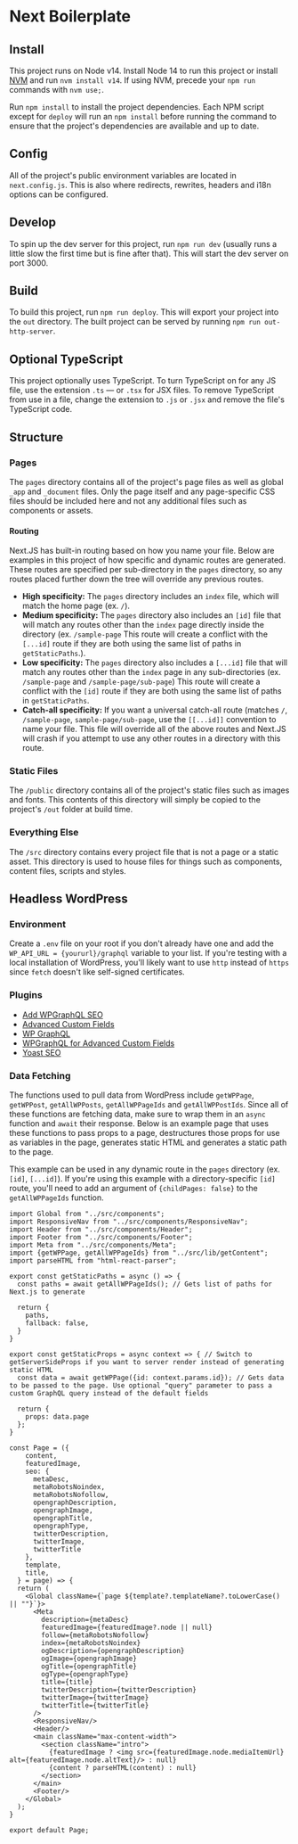 # Next Boilerplate

## Install

This project runs on Node v14. Install Node 14 to run this project or install <a href="https://github.com/nvm-sh/nvm#install--update-script" target="_blank" rel="noopener noreferrer">NVM</a> and run `nvm install v14`. If using NVM, precede your `npm run` commands with `nvm use;`.

Run `npm install` to install the project dependencies. Each NPM script except for `deploy` will run an `npm install` before running the command to ensure that the project's dependencies are available and up to date.

## Config

All of the project's public environment variables are located in `next.config.js`. This is also where redirects, rewrites, headers and i18n options can be configured.

## Develop

To spin up the dev server for this project, run `npm run dev` (usually runs a little slow the first time but is fine after that). This will start the dev server on port 3000.

## Build

To build this project, run `npm run deploy`. This will export your project into the `out` directory. The built project can be served by running `npm run out-http-server`.

## Optional TypeScript

This project optionally uses TypeScript. To turn TypeScript on for any JS file, use the extension `.ts` — or `.tsx` for JSX files. To remove TypeScript from use in a file, change the extension to `.js` or `.jsx` and remove the file's TypeScript code.

## Structure

### Pages

The `pages` directory contains all of the project's page files as well as global `_app` and `_document` files. Only the page itself and any page-specific CSS files should be included here and not any additional files such as components or assets.

#### Routing

Next.JS has built-in routing based on how you name your file. Below are examples in this project of how specific and dynamic routes are generated. These routes are specified per sub-directory in the `pages` directory, so any routes placed further down the tree will override any previous routes.

- **High specificity:** The `pages` directory includes an `index` file, which will match the home page (ex. `/`).
- **Medium specificity:** The `pages` directory also includes an `[id]` file that will match any routes other than the `index` page directly inside the directory (ex. `/sample-page` This route will create a conflict with the `[...id]` route if they are both using the same list of paths in `getStaticPaths`.).
- **Low specificity:** The `pages` directory also includes a `[...id]` file that will match any routes other than the `index` page in any sub-directories (ex. `/sample-page` and `/sample-page/sub-page`) This route will create a conflict with the `[id]` route if they are both using the same list of paths in `getStaticPaths`.
- **Catch-all specificity:** If you want a universal catch-all route (matches `/`, `/sample-page`, `sample-page/sub-page`, use the `[[...id]]` convention to name your file. This file will override all of the above routes and Next.JS will crash if you attempt to use any other routes in a directory with this route.

### Static Files

The `/public` directory contains all of the project's static files such as images and fonts. This contents of this directory will simply be copied to the project's `/out` folder at build time.

### Everything Else

The `/src` directory contains every project file that is not a page or a static asset. This directory is used to house files for things such as components, content files, scripts and styles.

## Headless WordPress

### Environment

Create a `.env` file on your root if you don't already have one and add the `WP_API_URL = {yoururl}/graphql` variable to your list. If you're testing with a local installation of WordPress, you'll likely want to use `http` instead of `https` since `fetch` doesn't like self-signed certificates. 

### Plugins

- <a href="https://wordpress.org/plugins/add-wpgraphql-seo/" target="_blank" rel="noopener noreferrer">Add WPGraphQL SEO</a>
- <a href="https://wordpress.org/plugins/advanced-custom-fields/" target="_blank" rel="noopener noreferrer">Advanced Custom Fields</a>
- <a href="https://wordpress.org/plugins/wp-graphql/" target="_blank" rel="noopener noreferrer">WP GraphQL</a>
- <a href="https://www.wpgraphql.com/extenstion-plugins/wpgraphql-for-advanced-custom-fields/" target="_blank" rel="noopener noreferrer">WPGraphQL for Advanced Custom Fields</a>
- <a href="https://wordpress.org/plugins/wordpress-seo/" target="_blank" rel="noopener noreferrer">Yoast SEO</a>

### Data Fetching

The functions used to pull data from WordPress include `getWPPage`, `getWPPost`, `getAllWPPosts`, `getAllWPPageIds` and `getAllWPPostIds`. Since all of these functions are fetching data, make sure to wrap them in an `async` function and `await` their response. Below is an example page that uses these functions to pass props to a page, destructures those props for use as variables in the page, generates static HTML and generates a static path to the page.

This example can be used in any dynamic route in the `pages` directory (ex. `[id]`, `[...id]`). If you're using this example with a directory-specific `[id]` route, you'll need to add an argument of `{childPages: false}` to the `getAllWPPageIds` function.

```
import Global from "../src/components";
import ResponsiveNav from "../src/components/ResponsiveNav";
import Header from "../src/components/Header";
import Footer from "../src/components/Footer";
import Meta from "../src/components/Meta";
import {getWPPage, getAllWPPageIds} from "../src/lib/getContent";
import parseHTML from "html-react-parser";

export const getStaticPaths = async () => {
  const paths = await getAllWPPageIds(); // Gets list of paths for Next.js to generate

  return {
    paths,
    fallback: false,
  }
}

export const getStaticProps = async context => { // Switch to getServerSideProps if you want to server render instead of generating static HTML
  const data = await getWPPage({id: context.params.id}); // Gets data to be passed to the page. Use optional "query" parameter to pass a custom GraphQL query instead of the default fields

  return {
    props: data.page
  };
}

const Page = ({
    content,
    featuredImage,
    seo: {
      metaDesc,
      metaRobotsNoindex,
      metaRobotsNofollow,
      opengraphDescription,
      opengraphImage,
      opengraphTitle,
      opengraphType,
      twitterDescription,
      twitterImage,
      twitterTitle
    },
    template,
    title,
  } = page) => {
  return (
    <Global className={`page ${template?.templateName?.toLowerCase() || ""}`}>
      <Meta
        description={metaDesc}
        featuredImage={featuredImage?.node || null}
        follow={metaRobotsNofollow}
        index={metaRobotsNoindex}
        ogDescription={opengraphDescription}
        ogImage={opengraphImage}
        ogTitle={opengraphTitle}
        ogType={opengraphType}
        title={title}
        twitterDescription={twitterDescription}
        twitterImage={twitterImage}
        twitterTitle={twitterTitle}
      />
      <ResponsiveNav/>
      <Header/>
      <main className="max-content-width">
        <section className="intro">
          {featuredImage ? <img src={featuredImage.node.mediaItemUrl} alt={featuredImage.node.altText}/> : null}
          {content ? parseHTML(content) : null}
        </section>
      </main>
      <Footer/>
    </Global>
  );
}

export default Page;
```


